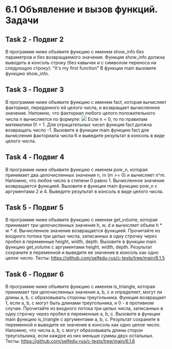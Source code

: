 # 6.1 Объявление и вызов функций. Задачи

## Task 2 - Подвиг 2

В программе ниже объявите функцию с именем show_info без параметров и без возвращаемого значения. Функция show_info должна выводить в консоль строку (без кавычек и с символом переноса на следующую строку):
"It's my first function"
В функции main вызовите функцию show_info.

## Task 3 - Подвиг 3

В программе ниже объявите функцию с именем fact, которая вычисляет факториал, переданного ей целого числа, и возвращает вычисленное значение. Напомню, что факториал любого целого положительного числа n вычисляется по формуле:
![](https://cdn.mathpix.com/snip/images/n2CDT89QalqpxopMUVzMVK9lnGlP8zhYey1-tZimxuE.original.fullsize.png)
Если n = 0, то по правилам математики 0! = 1. Для отрицательных чисел функция fact должна возвращать число -1.
Вызовите в функции main функцию fact для вычисления факториала числа 6 и выведите результат в консоль в виде целого числа.

## Task 4 - Подвиг 4

В программе ниже объявите функцию с именем pow_n, которая принимает два целочисленных значения n, m (m >= 0) и вычисляет n^m. Напомню, что любое число в степени 0 равно 1. Вычисленное значение возвращается функцией. Вызовите в функции main функцию pow_n с аргументами 2 и 4. Выведите результат в консоль в виде целого числа.

## Task 5 - Подвиг 5

В программе ниже объявите функцию с именем get_volume, которая принимает три целочисленных значения h, w, d и вычисляет объем h * w * d. Вычисленное значение возвращается функцией. Прочитайте из входного потока три целых числа, записанных в одну строчку через пробел в переменные height, width, depth. Вызовите в функции main функцию get_volume с аргументами height, width, depth. Результат сохраните в переменной и выведите ее значение в консоль как одно целое число.
Тесты: https://github.com/selfedu-rus/c-tests/tree/main/6.1.5

## Task 6 - Подвиг 6

В программе ниже объявите функцию с именем is_triangle, которая принимает три целочисленных значения a, b, c и определяет, могут ли длины a, b, c образовывать стороны треугольника. Функция возвращает 1, если a, b, c могут быть длинами треугольника, и 0 - в противном случае. Прочитайте из входного потока три целых числа, записанных в одну строчку через пробел в переменные a, b, c. Вызовите в функции main функцию is_triangle с аргументами a, b, c. Результат сохраните в переменной и выведите ее значение в консоль как одно целое число.
Напомню, что числа a, b, c могут образовывать длины сторон треугольника, если каждое из них меньше суммы двух остальных.
Тесты: https://github.com/selfedu-rus/c-tests/tree/main/6.1.6